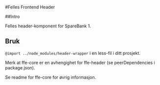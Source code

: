 #Felles Frontend Header

##Intro

Felles header-komponent for SpareBank 1.

## Bruk

<code>@import ../node_modules/header-wrapper</code> i en less-fil i ditt prosjekt.

Merk at ffe-core er en avhengighet for ffe-header (se peerDependencies i package.json).

Se readme for ffe-core for øvrig informasjon.